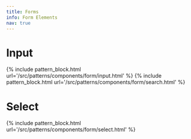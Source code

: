 ```yaml
---
title: Forms
info: Form Elements
nav: true
---
```


# Input

{% include pattern_block.html url='/src/patterns/components/form/input.html' %}
{% include pattern_block.html url='/src/patterns/components/form/search.html' %}

# Select

{% include pattern_block.html url='/src/patterns/components/form/select.html' %}